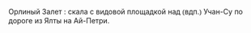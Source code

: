 ---
---

Орлиный Залет
: скала с видовой площадкой над ⦅вдп.⦆ Учан-Су по дороге из Ялты на Ай-Петри.
